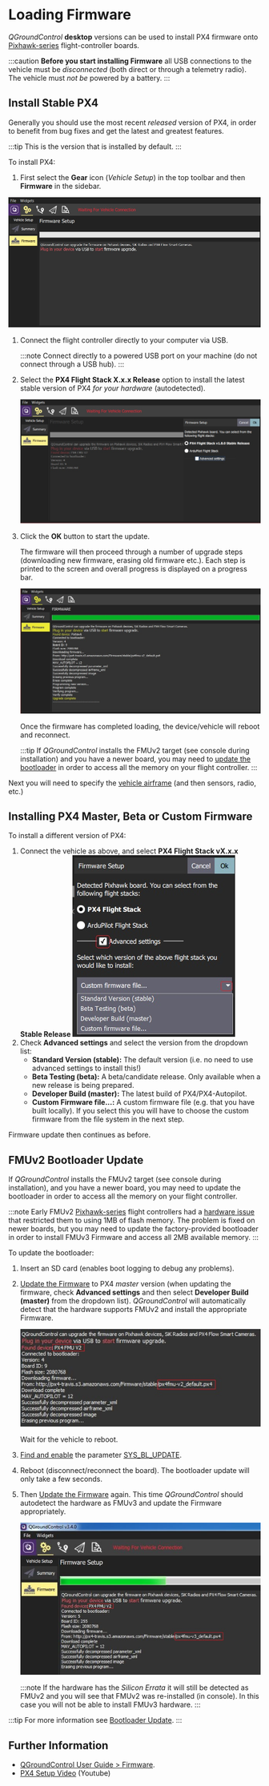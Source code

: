 # Loading Firmware

*QGroundControl* **desktop** versions can be used to install PX4 firmware onto [Pixhawk-series](../getting_started/flight_controller_selection.md) flight-controller boards. 

:::caution
**Before you start installing Firmware** all USB connections to the vehicle must be *disconnected* (both direct or through a telemetry radio). 
The vehicle must *not be* powered by a battery.
:::

## Install Stable PX4

Generally you should use the most recent *released* version of PX4, in order to benefit from bug fixes and get the latest and greatest features.
 
:::tip
This is the version that is installed by default.
:::

To install PX4:

1. First select the **Gear** icon (*Vehicle Setup*) in the top toolbar and then **Firmware** in the sidebar. 

  ![Firmware disconnected](../../assets/qgc/setup/firmware/firmware_disconnected.jpg)

1. Connect the flight controller directly to your computer via USB.

   :::note
   Connect directly to a powered USB port on your machine (do not connect through a USB hub).
   :::

1. Select the **PX4 Flight Stack X.x.x Release** option to install the latest stable version of PX4 *for your hardware* (autodetected).

   ![Install PX4 default](../../assets/qgc/setup/firmware/firmware_connected_default_px4.jpg)

1. Click the **OK** button to start the update.

   The firmware will then proceed through a number of upgrade steps (downloading new firmware, erasing old firmware etc.). 
   Each step is printed to the screen and overall progress is displayed on a progress bar.
   
   ![Firmware upgrade complete](../../assets/qgc/setup/firmware/firmware_upgrade_complete.jpg)
   
   Once the firmware has completed loading, the device/vehicle will reboot and reconnect.
   
   :::tip
   If *QGroundControl* installs the FMUv2 target (see console during installation) and you have a newer board, you may need to [update the bootloader](#bootloader) in order to access all the memory on your flight controller.
   :::

Next you will need to specify the [vehicle airframe](../config/airframe.md) (and then sensors, radio, etc.)


<span id="custom"></span>
## Installing PX4 Master, Beta or Custom Firmware

To install a different version of PX4:
1. Connect the vehicle as above, and select **PX4 Flight Stack vX.x.x Stable Release**
   ![Install PX4 version](../../assets/qgc/setup/firmware/qgc_choose_firmware.jpg)
1. Check **Advanced settings** and select the version from the dropdown list:
   - **Standard Version (stable):** The default version (i.e. no need to use advanced settings to install this!)
   - **Beta Testing (beta):** A beta/candidate release.
     Only available when a new release is being prepared.
   - **Developer Build (master):** The latest build of PX4/PX4-Autopilot.
   - **Custom Firmware file...:** A custom firmware file (e.g. that you have built locally).
     If you select this you will have to choose the custom firmware from the file system in the next step.

Firmware update then continues as before.


<span id="bootloader"></span>
## FMUv2 Bootloader Update

If *QGroundControl* installs the FMUv2 target (see console during installation), and you have a newer board, you may need to update the bootloader in order to access all the memory on your flight controller.

:::note
Early FMUv2 [Pixhawk-series](../flight_controller/pixhawk_series.md#fmu_versions) flight controllers had a [hardware issue](../flight_controller/silicon_errata.md#fmuv2--pixhawk-silicon-errata) that restricted them to using 1MB of flash memory.
The problem is fixed on newer boards, but you may need to update the factory-provided bootloader in order to install FMUv3 Firmware and access all 2MB available memory.
:::

To update the bootloader:

1. Insert an SD card (enables boot logging to debug any problems).
1. [Update the Firmware](../config/firmware.md) to PX4 *master* version (when updating the firmware, check **Advanced settings** and then select **Developer Build (master)** from the dropdown list).
   *QGroundControl* will automatically detect that the hardware supports FMUv2 and install the appropriate Firmware.
   
   ![FMUv2 update](../../assets/qgc/setup/firmware/bootloader_update.jpg)
   
   Wait for the vehicle to reboot.
1. [Find and enable](../advanced_config/parameters.md) the parameter [SYS_BL_UPDATE](../advanced_config/parameter_reference.md#SYS_BL_UPDATE).
1. Reboot (disconnect/reconnect the board). 
   The bootloader update will only take a few seconds.
1. Then [Update the Firmware](../config/firmware.md) again. 
   This time *QGroundControl* should autodetect the hardware as FMUv3 and update the Firmware appropriately.

   ![FMUv3 update](../../assets/qgc/setup/firmware/bootloader_fmu_v3_update.jpg)

   :::note
   If the hardware has the *Silicon Errata* it will still be detected as FMUv2 and you will see that FMUv2 was re-installed (in console). 
   In this case you will not be able to install FMUv3 hardware.
   :::

:::tip
For more information see [Bootloader Update](../advanced_config/bootloader_update.md).
:::

## Further Information

* [QGroundControl User Guide > Firmware](https://docs.qgroundcontrol.com/en/SetupView/Firmware.html).
* [PX4 Setup Video](https://youtu.be/91VGmdSlbo4) (Youtube)
